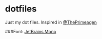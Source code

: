 # dotfiles
Just my dot files. Inspired in [@ThePrimeagen](https://github.com/ThePrimeagen)

###Font: [JetBrains Mono](https://www.jetbrains.com/lp/mono/)
